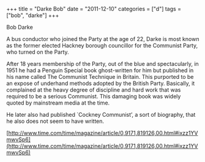 +++
title = "Darke Bob"
date = "2011-12-10"
categories = ["d"]
tags = ["bob", "darke"]
+++

Bob Darke

A bus conductor who joined the Party at the age of 22, Darke is most known as the former elected Hackney borough councillor for the Communist Party, who turned on the Party.

After 18 years membership of the Party, out of the blue and spectacularly, in 1951 he had a Penguin Special book ghost-written for him but published in his name called The Communist Technique in Britain. This purported to be an expose of underhand methods adopted by the British Party. Basically, it complained at the heavy degree of discipline and hard work that was required to be a serious Communist. This damaging book was widely quoted by mainstream media at the time.

He later also had published \`Cockney Communist’, a sort of biography, that he also does not seem to have written.

[http://www.time.com/time/magazine/article/0,9171,819126,00.html#ixzz1YVmwvSp6](http://www.time.com/time/magazine/article/0,9171,819126,00.html#ixzz1YVmwvSp6)
